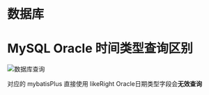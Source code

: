 # 数据库

# MySQL Oracle 时间类型查询区别

![数据库查询](https://v0710.top/images/img/image-20230831092708802.png)

对应的 mybatisPlus 直接使用  likeRight  Oracle日期类型字段会**无效查询**